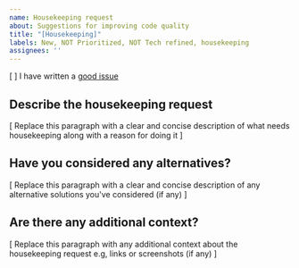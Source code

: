 ```yaml
---
name: Housekeeping request
about: Suggestions for improving code quality
title: "[Housekeeping]"
labels: New, NOT Prioritized, NOT Tech refined, housekeeping
assignees: ''
---
```


<!-- 
Explanation of applied labels can be found here: https://github.com/kirbydesign/designsystem/labels

The good issue: contains only one issue, is self-contained, is specific & unambigious, follows the template, has a good title, is easy to read and contains screenshots & -recordings
-->

[ ] I have written a [good issue](../CONTRIBUTING.md/#issue) 

## Describe the housekeeping request

[ Replace this paragraph with a clear and concise description of what needs housekeeping along with a reason for doing it ]

## Have you considered any alternatives?

[ Replace this paragraph with a clear and concise description of any alternative solutions you've considered (if any) ]

## Are there any additional context?

[ Replace this paragraph with any additional context about the housekeeping request e.g, links or screenshots (if any) ]
